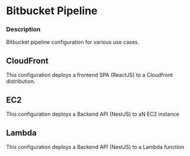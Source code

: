 # Bitbucket Pipeline
### Description 
Bitbucket pipeline configuration for various use cases.  

## CloudFront 
This configuration deploys a frontend SPA (ReactJS) to a Cloudfront distribution.   

## EC2 
This configuration deploys a Backend API (NestJS) to  aN EC2 instance 

## Lambda 
This configuration deploys a Backend API (NestJS) to a Lambda function 
